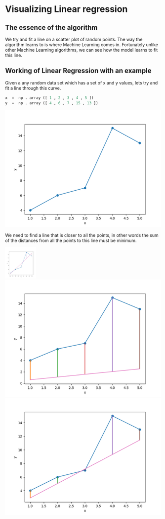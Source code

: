# Visualizing Linear regression




## The essence of the algorithm 
We try and fit a line on a scatter plot of random points. The way the algorithm learns to is where Machine Learning comes in. Fortunately unlike other Machine Learning algorithms, we can see how the model learns to fit this line.  
## Working of Linear Regression with an example
Given a any random data set which has a set of x and y values, lets try and fit a line through this curve.  
```python
x  =  np . array ([ 1 , 2 , 3 , 4 , 5 ]) 
y  =  np . array ([ 4 , 6 , 7 , 15 , 13 ]) 
```
![plot](https://github.com/siddharth-cse/Art-of-Visualization-/blob/main/Figure_1.png)

We need to find a line that is closer to all the points, in other words the sum of the distances from all the points to this line must be minimum. 

<img src="https://github.com/siddharth-cse/Art-of-Visualization-/blob/main/Figure_2.png" width="100" height="100">![plot](https://github.com/siddharth-cse/Art-of-Visualization-/blob/main/Figure_3.png)![plot](https://github.com/siddharth-cse/Art-of-Visualization-/blob/main/Figure_4.png)

